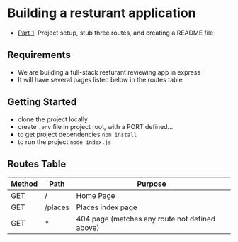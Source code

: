# Building a resturant application
- [Part 1](https://digitalskills.instructure.com/courses/3318/pages/rest-rant-part1-6-dot-3-4?module_item_id=389206): Project setup, stub three routes, and creating a README file

## Requirements
- We are building a full-stack resturant reviewing app in express
- It will have several pages listed below in the routes table

## Getting Started
- clone the project locally
- create `.env` file in project root, with a PORT defined...
- to get project dependencies `npm install` 
- to run the project `node index.js` 

## Routes Table
|Method|Path|Purpose
|-----|-----|-------|
|GET  | /   |Home Page |
|GET  | /places | Places index page|
|GET  | * | 404 page (matches any route not defined above)|